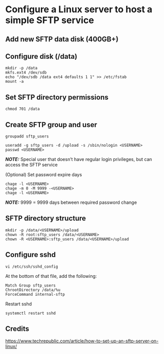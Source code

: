 # Configure a Linux server to host a simple SFTP service

## Add new SFTP data disk (400GB+)


## Configure disk (/data)
```
mkdir -p /data
mkfs.ext4 /dev/sdb
echo "/dev/sdb /data ext4 defaults 1 1" >> /etc/fstab
mount -a
```


## Set SFTP directory permissions
```
chmod 701 /data
```


## Create SFTP group and user
```
groupadd sftp_users

useradd -g sftp_users -d /upload -s /sbin/nologin <USERNAME>
passwd <USERNAME>
```
**_NOTE:_** Special user that doesn’t have regular login privileges, but can access the SFTP service

(Optional) Set <USERNAME> password expire days
```
chage -l <USERNAME>
chage -m 0 -M 9999 -<USERNAME>
chage -l <USERNAME>
```
**_NOTE:_** 9999 = 9999 days between required password change


## SFTP directory structure
```
mkdir -p /data/<USERNAME>/upload
chown -R root:sftp_users /data/<USERNAME>
chown -R <USERNAME>:sftp_users /data/<USERNAME>/upload
```

## Configure sshd
```
vi /etc/ssh/sshd_config
```

At the bottom of that file, add the following:
```
Match Group sftp_users
ChrootDirectory /data/%u
ForceCommand internal-sftp
```

Restart sshd
```
systemctl restart sshd
```



## Credits
https://www.techrepublic.com/article/how-to-set-up-an-sftp-server-on-linux/

